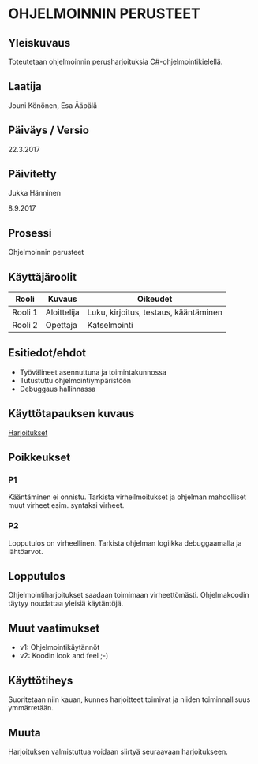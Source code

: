 # OHJELMOINNIN PERUSTEET

## Yleiskuvaus 

Toteutetaan ohjelmoinnin perusharjoituksia C#-ohjelmointikielellä.

## Laatija 

Jouni Könönen, Esa Ääpälä

## Päiväys / Versio 

22.3.2017

## Päivitetty

Jukka Hänninen 

8.9.2017

## Prosessi 

Ohjelmoinnin perusteet

## Käyttäjäroolit 

<table>
  <thead>
  <tr>
     <th>Rooli</th>
     <th>Kuvaus</th>
     <th>Oikeudet</th>
  </tr>
  </thead>
  <tbody>
  <tr>
      <td>Rooli 1</td>
      <td>Aloittelija</td>
      <td>Luku, kirjoitus, testaus, kääntäminen</td>
  </tr>
  <tr>
      <td>Rooli 2</td>
      <td>Opettaja</td>
      <td>Katselmointi</td>
  </tr>
  </tbody>
</table>

## Esitiedot/ehdot 

* Työvälineet asennuttuna ja toimintakunnossa
* Tutustuttu ohjelmointiympäristöön
* Debuggaus hallinnassa

## Käyttötapauksen kuvaus

[Harjoitukset](https://github.com/ekoodi/ekoodi-2/tree/master/programming-basics)

## Poikkeukset

### P1

Kääntäminen ei onnistu. 
Tarkista virheilmoitukset ja ohjelman mahdolliset muut virheet esim. syntaksi virheet.

### P2 

Lopputulos on virheellinen. Tarkista ohjelman logiikka debuggaamalla ja lähtöarvot.

## Lopputulos 

Ohjelmointiharjoitukset saadaan toimimaan virheettömästi. Ohjelmakoodin täytyy noudattaa yleisiä käytäntöjä.

## Muut vaatimukset

* v1: Ohjelmointikäytännöt
* v2: Koodin look and feel ;-)


## Käyttötiheys 

Suoritetaan niin kauan, kunnes harjoitteet toimivat ja niiden toiminnallisuus ymmärretään.

## Muuta 

Harjoituksen valmistuttua voidaan siirtyä seuraavaan harjoitukseen.
